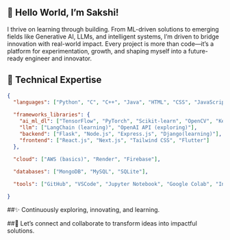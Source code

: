 ## 👋 Hello World, I’m Sakshi!
I thrive on learning through building. From ML-driven solutions to emerging fields like Generative AI, LLMs, and intelligent systems, I’m driven to bridge innovation with real-world impact. Every project is more than code—it’s a platform for experimentation, growth, and shaping myself into a future-ready engineer and innovator.

## 📂 Technical Expertise

```json
{
  "languages": ["Python", "C", "C++", "Java", "HTML", "CSS", "JavaScript", "Dart", "SQL"],
  
  "frameworks_libraries": {
    "ai_ml_dl": ["TensorFlow", "PyTorch", "Scikit-learn", "OpenCV", "Keras"],
    "llm": ["LangChain (learning)", "OpenAI API (exploring)"],
    "backend": ["Flask", "Node.js", "Express.js", "Django(learning)"],
    "frontend": ["React.js", "Next.js", "Tailwind CSS", "Flutter"]
  },

  "cloud": ["AWS (basics)", "Render", "Firebase"],
  
  "databases": ["MongoDB", "MySQL", "SQLite"],

  "tools": ["GitHub", "VSCode", "Jupyter Notebook", "Google Colab", "IntelliJ IDEA", "Power BI"],

}

```
##✨ Continuously exploring, innovating, and learning.

##🤝 Let’s connect and collaborate to transform ideas into impactful solutions.
